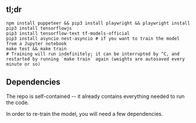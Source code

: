 ## tl;dr


```
npm install puppeteer && pip3 install playwright && playwright install
pip3 install tensorflowjs
pip3 install tensorflow-text tf-models-official
pip3 install asyncio nest-asyncio # if you want to train the model from a Jupyter notebook
make test && make train
# Training will run indefinitely; it can be interrupted by ^C, and restarted by running `make train` again (weights are autosaved every minute or so)
```

## Dependencies

The repo is self-contained -- it already contains everything needed to run the code.

In order to re-train the model, you will need a few dependencies.

